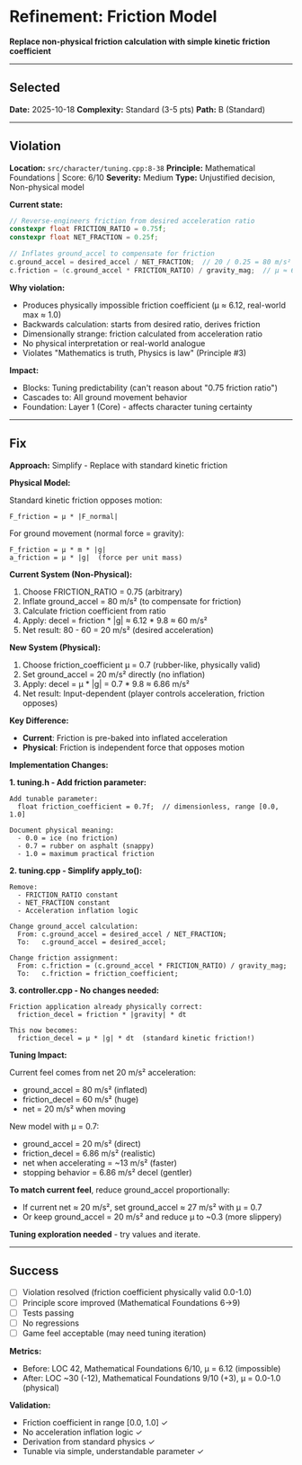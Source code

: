 # Refinement: Friction Model

**Replace non-physical friction calculation with simple kinetic friction coefficient**

---

<!-- BEGIN: SELECT/SELECTED -->
## Selected

**Date:** 2025-10-18
**Complexity:** Standard (3-5 pts)
**Path:** B (Standard)
<!-- END: SELECT/SELECTED -->

---

<!-- BEGIN: SELECT/VIOLATION -->
## Violation

**Location:** `src/character/tuning.cpp:8-38`
**Principle:** Mathematical Foundations | Score: 6/10
**Severity:** Medium
**Type:** Unjustified decision, Non-physical model

**Current state:**
```cpp
// Reverse-engineers friction from desired acceleration ratio
constexpr float FRICTION_RATIO = 0.75f;
constexpr float NET_FRACTION = 0.25f;

// Inflates ground_accel to compensate for friction
c.ground_accel = desired_accel / NET_FRACTION;  // 20 / 0.25 = 80 m/s²
c.friction = (c.ground_accel * FRICTION_RATIO) / gravity_mag;  // μ ≈ 6.12 (!!)
```

**Why violation:**
- Produces physically impossible friction coefficient (μ ≈ 6.12, real-world max ≈ 1.0)
- Backwards calculation: starts from desired ratio, derives friction
- Dimensionally strange: friction calculated from acceleration ratio
- No physical interpretation or real-world analogue
- Violates "Mathematics is truth, Physics is law" (Principle #3)

**Impact:**
- Blocks: Tuning predictability (can't reason about "0.75 friction ratio")
- Cascades to: All ground movement behavior
- Foundation: Layer 1 (Core) - affects character tuning certainty
<!-- END: SELECT/VIOLATION -->

---

<!-- BEGIN: SELECT/FIX -->
## Fix

**Approach:** Simplify - Replace with standard kinetic friction

**Physical Model:**

Standard kinetic friction opposes motion:
```
F_friction = μ * |F_normal|
```

For ground movement (normal force = gravity):
```
F_friction = μ * m * |g|
a_friction = μ * |g|  (force per unit mass)
```

**Current System (Non-Physical):**
1. Choose FRICTION_RATIO = 0.75 (arbitrary)
2. Inflate ground_accel = 80 m/s² (to compensate for friction)
3. Calculate friction coefficient from ratio
4. Apply: decel = friction * |g| ≈ 6.12 * 9.8 ≈ 60 m/s²
5. Net result: 80 - 60 = 20 m/s² (desired acceleration)

**New System (Physical):**
1. Choose friction_coefficient μ = 0.7 (rubber-like, physically valid)
2. Set ground_accel = 20 m/s² directly (no inflation)
3. Apply: decel = μ * |g| = 0.7 * 9.8 ≈ 6.86 m/s²
4. Net result: Input-dependent (player controls acceleration, friction opposes)

**Key Difference:**
- **Current**: Friction is pre-baked into inflated acceleration
- **Physical**: Friction is independent force that opposes motion

**Implementation Changes:**

**1. tuning.h - Add friction parameter:**
```
Add tunable parameter:
  float friction_coefficient = 0.7f;  // dimensionless, range [0.0, 1.0]

Document physical meaning:
  - 0.0 = ice (no friction)
  - 0.7 = rubber on asphalt (snappy)
  - 1.0 = maximum practical friction
```

**2. tuning.cpp - Simplify apply_to():**
```
Remove:
  - FRICTION_RATIO constant
  - NET_FRACTION constant
  - Acceleration inflation logic

Change ground_accel calculation:
  From: c.ground_accel = desired_accel / NET_FRACTION;
  To:   c.ground_accel = desired_accel;

Change friction assignment:
  From: c.friction = (c.ground_accel * FRICTION_RATIO) / gravity_mag;
  To:   c.friction = friction_coefficient;
```

**3. controller.cpp - No changes needed:**
```
Friction application already physically correct:
  friction_decel = friction * |gravity| * dt

This now becomes:
  friction_decel = μ * |g| * dt  (standard kinetic friction!)
```

**Tuning Impact:**

Current feel comes from net 20 m/s² acceleration:
- ground_accel = 80 m/s² (inflated)
- friction_decel = 60 m/s² (huge)
- net = 20 m/s² when moving

New model with μ = 0.7:
- ground_accel = 20 m/s² (direct)
- friction_decel = 6.86 m/s² (realistic)
- net when accelerating = ~13 m/s² (faster)
- stopping behavior = 6.86 m/s² decel (gentler)

**To match current feel**, reduce ground_accel proportionally:
- If current net ≈ 20 m/s², set ground_accel ≈ 27 m/s² with μ = 0.7
- Or keep ground_accel = 20 m/s² and reduce μ to ~0.3 (more slippery)

**Tuning exploration needed** - try values and iterate.

<!-- END: SELECT/FIX -->

---

<!-- BEGIN: SELECT/SUCCESS -->
## Success

- [ ] Violation resolved (friction coefficient physically valid 0.0-1.0)
- [ ] Principle score improved (Mathematical Foundations 6→9)
- [ ] Tests passing
- [ ] No regressions
- [ ] Game feel acceptable (may need tuning iteration)

**Metrics:**
- Before: LOC 42, Mathematical Foundations 6/10, μ = 6.12 (impossible)
- After: LOC ~30 (-12), Mathematical Foundations 9/10 (+3), μ = 0.0-1.0 (physical)

**Validation:**
- Friction coefficient in range [0.0, 1.0] ✓
- No acceleration inflation logic ✓
- Derivation from standard physics ✓
- Tunable via simple, understandable parameter ✓

<!-- END: SELECT/SUCCESS -->
